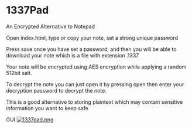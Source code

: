 # 1337Pad
An Encrypted Alternative to Notepad

Open index.html, type or copy your note, set a strong unique password

Press save once you have set a password, and then you will be able to download your note which is a file with extension .1337

Your note will be encrypted using AES encryption while applying a random 512bit salt.

To decrypt the note you can just open it by pressing open then enter your decryption password to decrypt the note.

This is a good alternative to storing plaintext which may contain sensitive information you want to keep safe

GUI
[![1337pad.png](https://i.postimg.cc/sfTp8fBx/1337pad.png)](https://postimg.cc/xqbJN23V)
